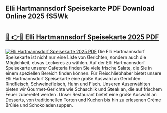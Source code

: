 ## Elli Hartmannsdorf Speisekarte PDF Download Online 2025 fS5Wk

# <h2><a href="http://gcccl2u.nevu.top/?p=Elli+Hartmannsdorf+Speisekarte">🔗 👉🔴 Elli Hartmannsdorf Speisekarte 2025 PDF</a></h2>

[![Elli Hartmannsdorf Speisekarte 2025 PDF](https://i.imgur.com/dBaPXMq.png)](http://gcccl2u.nevu.top/?p=Elli+Hartmannsdorf+Speisekarte)
Die Elli Hartmannsdorf Speisekarte ist nicht nur eine Liste von Gerichten, sondern auch die Möglichkeit, etwas Leckeres zu wählen. Auf der Elli Hartmannsdorf Speisekarte unserer Cafeteria finden Sie viele frische Salate, die Sie in einem speziellen Bereich finden können. Für Fleischliebhaber bietet unsere Elli Hartmannsdorf Speisekarte eine große Auswahl an Gerichten: Rindfleisch, Schweinefleisch, Huhn und Fisch. Unseren Auserwählten bieten wir Gourmet-Gerichte wie Schaschlik und Steak an, die auf frischem Feuer zubereitet werden. Unser Restaurant bietet eine große Auswahl an Desserts, von traditionellen Torten und Kuchen bis hin zu erlesenen Crème Brûlée und Schokoladensuppen.
